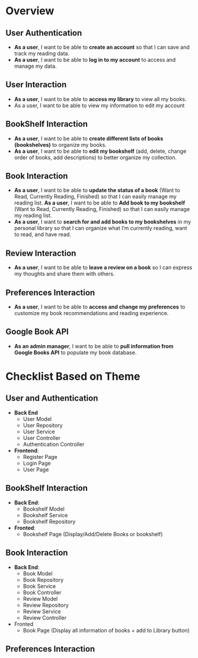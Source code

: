 # Overview

## User Authentication

- **As a user**, I want to be able to **create an account** so that I can save and track my reading data.
- **As a user**, I want to be able to **log in to my account** to access and manage my data.

## User Interaction

- **As a user**, I want to be able to **access my library** to view all my books.
- As a user, I want to be able to view my information to edit my account

## BookShelf Interaction

- **As a user**, I want to be able to **create different lists of books (bookshelves)** to organize my books.
- **As a user**, I want to be able to **edit my bookshelf** (add, delete, change order of books, add descriptions) to better organize my collection.

## Book Interaction

- **As a user**, I want to be able to **update the status of a book** (Want to Read, Currently Reading, Finished) so that I can easily manage my reading list.
  **As a user**, I want to be able to **Add book to my bookshelf** (Want to Read, Currently Reading, Finished) so that I can easily manage my reading list.
- **As a user**, I want to **search for and add books to my bookshelves** in my personal library so that I can organize what I’m currently reading, want to read, and have read.
## Review Interaction
- **As a user**, I want to be able to **leave a review on a book** so I can express my thoughts and share them with others.

## Preferences Interaction

- **As a user**, I want to be able to **access and change my preferences** to customize my book recommendations and reading experience.

## Google Book API

- **As an admin manager**, I want to be able to **pull information from Google Books API** to populate my book database.

# Checklist Based on Theme

## User and Authentication
- **Back End**
    - User Model
    - User Repository
    - User Service
    - User Controller
    - Authentication Controller
- **Frontend**:
    - Register Page
    - Login Page
    - User Page

## BookShelf Interaction
- **Back End**:
    - Bookshelf Model
    - Bookshelf Service
    - Bookshelf Repository
- **Fronted**:
  - Bookshelf Page (Display/Add/Delete Books or bookshelf)

## Book Interaction
- **Back End**:
    - Book Model
    - Book Repository
    - Book Service
    - Book Controller
    - Review Model
    - Review Repository
    - Review Service
    - Review Controller
- Fronted
  - Book Page (Display all information of books + add to Library button)

## Preferences Interaction

